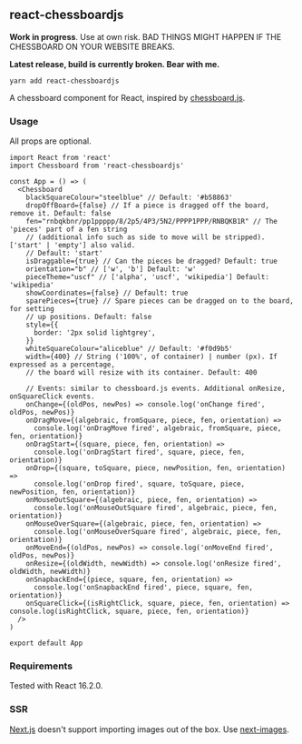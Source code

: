## react-chessboardjs

**Work in progress**. Use at own risk. BAD THINGS MIGHT HAPPEN IF THE CHESSBOARD ON YOUR WEBSITE BREAKS.

**Latest release, build is currently broken. Bear with me.**

`yarn add react-chessboardjs`

A chessboard component for React, inspired by [chessboard.js](https://chessboardjs.com/).

### Usage

All props are optional.

```JSX
import React from 'react'
import Chessboard from 'react-chessboardjs'

const App = () => (
  <Chessboard
    blackSquareColour="steelblue" // Default: '#b58863'
    dropOffBoard={false} // If a piece is dragged off the board, remove it. Default: false
    fen="rnbqkbnr/pp1ppppp/8/2p5/4P3/5N2/PPPP1PPP/RNBQKB1R" // The 'pieces' part of a fen string
    // (additional info such as side to move will be stripped). ['start' | 'empty'] also valid.
    // Default: 'start'
    isDraggable={true} // Can the pieces be dragged? Default: true
    orientation="b" // ['w', 'b'] Default: 'w'
    pieceTheme="uscf" // ['alpha', 'uscf', 'wikipedia'] Default: 'wikipedia'
    showCoordinates={false} // Default: true
    sparePieces={true} // Spare pieces can be dragged on to the board, for setting
    // up positions. Default: false
    style={{
      border: '2px solid lightgrey',
    }}
    whiteSquareColour="aliceblue" // Default: '#f0d9b5'
    width={400} // String ('100%', of container) | number (px). If expressed as a percentage,
    // the board will resize with its container. Default: 400

    // Events: similar to chessboard.js events. Additional onResize, onSquareClick events.
    onChange={(oldPos, newPos) => console.log('onChange fired', oldPos, newPos)}
    onDragMove={(algebraic, fromSquare, piece, fen, orientation) =>
      console.log('onDragMove fired', algebraic, fromSquare, piece, fen, orientation)}
    onDragStart={(square, piece, fen, orientation) =>
      console.log('onDragStart fired', square, piece, fen, orientation)}
    onDrop={(square, toSquare, piece, newPosition, fen, orientation) =>
      console.log('onDrop fired', square, toSquare, piece, newPosition, fen, orientation)}
    onMouseOutSquare={(algebraic, piece, fen, orientation) =>
      console.log('onMouseOutSquare fired', algebraic, piece, fen, orientation)}
    onMouseOverSquare={(algebraic, piece, fen, orientation) =>
      console.log('onMouseOverSquare fired', algebraic, piece, fen, orientation)}
    onMoveEnd={(oldPos, newPos) => console.log('onMoveEnd fired', oldPos, newPos)}
    onResize={(oldWidth, newWidth) => console.log('onResize fired', oldWidth, newWidth)}
    onSnapbackEnd={(piece, square, fen, orientation) =>
      console.log('onSnapbackEnd fired', piece, square, fen, orientation)}
    onSquareClick={(isRightClick, square, piece, fen, orientation) => console.log(isRightClick, square, piece, fen, orientation)}
  />
)

export default App
```

### Requirements

Tested with React 16.2.0.

### SSR

[Next.js](https://github.com/zeit/next.js/) doesn't support importing images out of the box. Use [next-images](https://github.com/arefaslani/next-images).